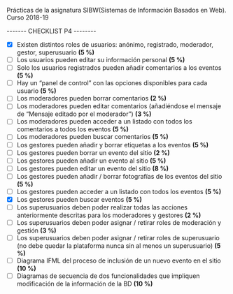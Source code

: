 Prácticas de la asignatura SIBW(Sistemas de Información Basados en Web). Curso 2018-19

------- CHECKLIST P4 --------
- [X] Existen distintos roles de usuarios: anónimo, registrado, moderador, gestor,
  superusuario **(5 %)**
- [ ] Los usuarios pueden editar su información personal **(5 %)**
- [ ] Solo los usuarios registrados pueden añadir comentarios a los eventos **(5 %)**
- [ ] Hay un “panel de control” con las opciones disponibles para cada usuario
  **(5 %)**
- [ ] Los moderadores pueden borrar comentarios **(2 %)**
- [ ] Los moderadores pueden editar comentarios (añadiéndose el mensaje de
  “Mensaje editado por el moderador”) **(3 %)**
- [ ] Los moderadores pueden acceder a un listado con todos los comentarios a
  todos los eventos **(5 %)**
- [ ] Los moderadores pueden buscar comentarios **(5 %)**
- [ ] Los gestores pueden añadir y borrar etiquetas a los eventos **(5 %)**
- [ ] Los gestores pueden borrar un evento del sitio **(2 %)**
- [ ] Los gestores pueden añadir un evento al sitio **(5 %)**
- [ ] Los gestores pueden editar un evento del sitio **(8 %)**
- [ ] Los gestores pueden añadir / borrar fotografías de los eventos del sitio
  **(5 %)**
- [ ] Los gestores pueden acceder a un listado con todos los eventos **(5 %)**
- [X] Los gestores pueden buscar eventos **(5 %)**
- [ ] Los superusuarios deben poder realizar todas las acciones anteriormente descritas para los moderadores y gestores **(2 %)**
- [ ] Los superusuarios deben poder asignar / retirar roles de moderación y
  gestión **(3 %)**
- [ ] Los superusuarios deben poder asignar / retirar roles de superusuario (no
  debe quedar la plataforma nunca sin al menos un superusuario) **(5 %)**
- [ ] Diagrama IFML del proceso de inclusión de un nuevo evento en el sitio
  **(10 %)**
- [ ] Diagramas de secuencia de dos funcionalidades que impliquen modificación
  de la información de la BD **(10 %)**
